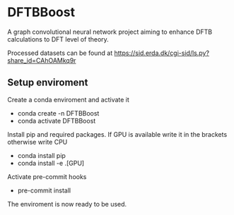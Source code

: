 # DFTBBoost

A graph convolutional neural network project aiming to enhance DFTB calculations to DFT level of theory.

Processed datasets can be found at https://sid.erda.dk/cgi-sid/ls.py?share_id=CAhOAMkq9r

## Setup enviroment

Create a conda enviroment and activate it

* conda create -n DFTBBoost
* conda activate DFTBBoost

Install pip and required packages. If GPU is available write it in the brackets otherwise write CPU

* conda install pip
* conda install -e .[GPU]

Activate pre-commit hooks 

* pre-commit install

The enviroment is now ready to be used.